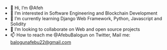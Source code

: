 - 👋 Hi, I’m @Afeh
- 👀 I’m interested in Software Engineering and Blockchain Development
- 🌱 I’m currently learning Django Web Framework, Python, Javascript and Solidity
- 💞️ I’m looking to collaborate on Web and open source projects
- 📫 How to reach me @AfebuBalogun on Twitter, Mail me: balogunafebu22@gmail.com

<!---
Afeh/Afeh is a ✨ special ✨ repository because its `README.md` (this file) appears on your GitHub profile.
You can click the Preview link to take a look at your changes.
--->
